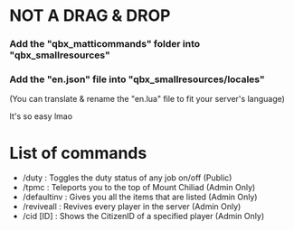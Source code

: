 # NOT A DRAG & DROP
### Add the "qbx_matticommands" folder into "qbx_smallresources"
### Add the "en.json" file into "qbx_smallresources/locales"
(You can translate & rename the "en.lua" file to fit your server's language)

It's so easy lmao

# List of commands
- /duty : Toggles the duty status of any job on/off (Public)
- /tpmc : Teleports you to the top of Mount Chiliad (Admin Only)
- /defaultinv : Gives you all the items that are listed (Admin Only)
- /reviveall : Revives every player in the server (Admin Only)
- /cid [ID] : Shows the CitizenID of a specified player (Admin Only)
